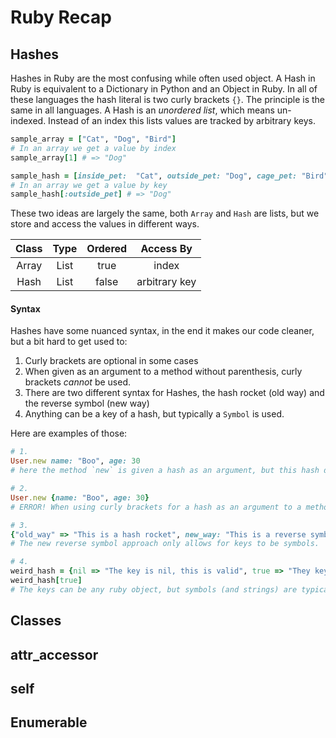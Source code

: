 # Ruby Recap

Hashes
------
Hashes in Ruby are the most confusing while often used object. A Hash in Ruby is equivalent to a Dictionary in Python and an Object in Ruby. In all of these languages the hash literal is two curly brackets `{}`. The principle is the same in all languages. A Hash is an *unordered list*, which means un-indexed. Instead of an index this lists values are tracked by arbitrary keys.

```rb
sample_array = ["Cat", "Dog", "Bird"]
# In an array we get a value by index
sample_array[1] # => "Dog"

sample_hash = [inside_pet:  "Cat", outside_pet: "Dog", cage_pet: "Bird"]
# In an array we get a value by key
sample_hash[:outside_pet] # => "Dog"
```

These two ideas are largely the same, both `Array` and `Hash` are lists, but we store and access the values in different ways.

| Class | Type | Ordered | Access By     |
| :---: | :--: | :--: | :---: |
| Array | List | true | index |
| Hash | List | false | arbitrary key |

#### Syntax

Hashes have some nuanced syntax, in the end it makes our code cleaner, but a bit hard to get used to:

1. Curly brackets are optional in some cases
1. When given as an argument to a method without parenthesis, curly brackets *cannot* be used.
1. There are two different syntax for Hashes, the hash rocket (old way) and the reverse symbol (new way)
1. Anything can be a key of a hash, but typically a `Symbol` is used.

Here are examples of those:

```rb
# 1.
User.new name: "Boo", age: 30
# here the method `new` is given a hash as an argument, but this hash doesn't have curly brackets.

# 2.
User.new {name: "Boo", age: 30}
# ERROR! When using curly brackets for a hash as an argument to a method without parenthesis, ruby interprets the curly brackets as a block. Instead use no curly brackets like in #1

# 3.
{"old_way" => "This is a hash rocket", new_way: "This is a reverse symbol"}
# The new reverse symbol approach only allows for keys to be symbols.

# 4.
weird_hash = {nil => "The key is nil, this is valid", true => "They key is true"}
weird_hash[true]
# The keys can be any ruby object, but symbols (and strings) are typically used. To make anything other than a symbol a key, the hash rocket syntax must be used

```

Classes
-------

attr_accessor
-------------

self
-----

Enumerable
----------
